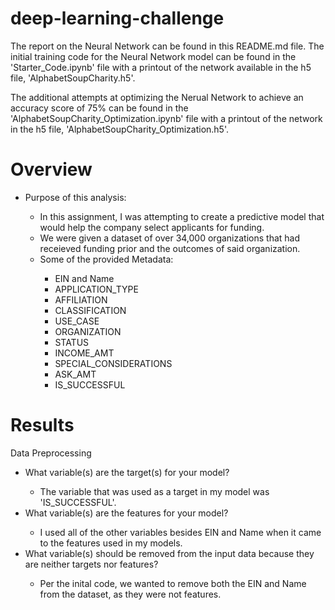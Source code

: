 # deep-learning-challenge
The report on the Neural Network can be found in this README.md file. The initial training code for the Neural Network model can be found in the 'Starter_Code.ipynb' file with a printout of the network available in the h5 file, 'AlphabetSoupCharity.h5'.

The additional attempts at optimizing the Nerual Network to achieve an accuracy score of 75% can be found in the 'AlphabetSoupCharity_Optimization.ipynb' file with a printout of the network in the h5 file, 'AlphabetSoupCharity_Optimization.h5'.

# Overview
<ul>
  <li>Purpose of this analysis:</li>
  <ul>
    <li>In this assignment, I was attempting to create a predictive model that would help the company select applicants for funding.</li>
    <li>We were given a dataset of over 34,000 organizations that had receieved funding prior and the outcomes of said organization.</li>
    <li>Some of the provided Metadata:</li>
      <ul>
        <li>EIN and Name</li>
        <li>APPLICATION_TYPE</li>
        <li>AFFILIATION</li>
        <li>CLASSIFICATION</li>
        <li>USE_CASE</li>
        <li>ORGANIZATION</li>
        <li>STATUS</li>
        <li>INCOME_AMT</li>
        <li>SPECIAL_CONSIDERATIONS</li>
        <li>ASK_AMT</li>
        <li>IS_SUCCESSFUL</li>
      </ul>
  </ul>
</ul>

# Results
Data Preprocessing
<ul>
  <li>What variable(s) are the target(s) for your model?</li>
  <ul><li>The variable that was used as a target in my model was 'IS_SUCCESSFUL'.</li></ul>
  <li>What variable(s) are the features for your model?</li>
  <ul><li>I used all of the other variables besides EIN and Name when it came to the features used in my models.</li></ul>
  <li>What variable(s) should be removed from the input data because they are neither targets nor features?</li>
  <ul><li>Per the inital code, we wanted to remove both the EIN and Name from the dataset, as they were not features.</li></ul>
</ul>

